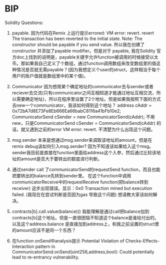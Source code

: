 # BIP
Solidity
Questions:
1. payable. 
因为代码在Remix 上运行提示errored: VM error: revert.
revert	The transaction has been reverted to the initial state.
Note: The constructor should be payable if you send value.
所以我在创建了constructor 并添加了payable modifier。但是对于 payable, 我在Solidity 官方doc上找到的说明是，payable关键字允许function被调用的时候接受以太币。那如果我自己定义了个数组，通过function调用数组来改变数组里的值这种情况是否就无需payable？(因为我想定义个user的struct，这样相当于每个用户的账户值就是数组里中的某个值)。

2. Communicator
因为想用某个确定地址的communicator去与sender或者reciever去交流(只有communicator之间互相知道才能通过地址互相交流，所以需要确定地址)，所以在程序里设置了2个地址。但是如果我按照下面的方式去new一个communicator，我该如何得到这个地址？
             address cAddr = 0x72bA7d8E73Fe8Eb666Ea66babC8116a41bFb10e2;
             CommunicatorSend cSender = new CommunicatorSend(cAddr);
不用new，只是CommunicatorSend cSender = CommunicatorSend(cAddr) 的话，就又遇到之前的error VM error: revert.
不清楚为什么出现这个问题。

3. msg.sender
本来是想通过msg.sender来调取该地址的amount，但是在remix debug该如何引入msg.sender? 因为不知道该如果给入这个msg。sender我目前是直接在function里面给address这个入参，然后通过比较该地址的amount是否大于要转出的额度进行判断。

4. 通过sender call 了communicatorSend的requestSend function，而且也能把要转出的balance先转到sender里。
在这个function中调用communicatorReceive中的requestReceive function(把balance转到receiver) 这步出现错误。显示：0x0 Transaction mined but execution failed. (我现在在尝试判断是否因为gas 导致这个问题) 想请教大家该如何解决。

5. contracts[b].call.value(balance)() 我能理解是通过call把balance加到contracts[b]这个地址。但是一直很困恼不知道这个balance是谁给付出的。
以及这个address.balance 是直接加到address上，和我之前设置的struct里的amount应该不是同一个东西？

6. 在function onSend中analysis提示 Potential Violation of Checks-Effects-Interaction pattern in CommunicatorSend.onSend(uint256,address,bool): Could potentially lead to re-entrancy vulnerability. 
